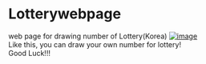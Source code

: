 # Lotterywebpage
web page for drawing number of Lottery(Korea)
<a href=lotto.html>![image](https://user-images.githubusercontent.com/58161987/112724031-b9133280-8f54-11eb-8dce-97351c630a86.png)<br></a>
Like this, you can draw your own number for lottery!<br>
Good Luck!!!
